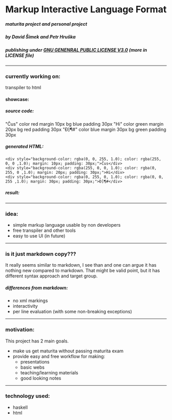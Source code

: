 # Markup Interactive Language Format
#####  maturita project and personal project
##### by David Šimek and Petr Hruška
##### publishing under <ins>GNU GENENRAL PUBLIC LICENSE V3.0</ins> (more in LICENSE file)

-----

### currently working on:
transpiler to html  
#### showcase:
##### source code:
"Čus"  color red   margin 10px bg blue  padding 30px
"Hi"   color green margin 20px bg red   padding 30px
"Đ]¶#" color blue  margin 30px bg green padding 30px
##### generated HTML:
```
<div style="background-color: rgba(0, 0, 255, 1.0); color: rgba(255, 0, 0 ,1.0); margin: 10px; padding: 30px;">Čus</div>
<div style="background-color: rgba(255, 0, 0, 1.0); color: rgba(0, 255, 0 ,1.0); margin: 20px; padding: 30px;">Hi</div>
<div style="background-color: rgba(0, 255, 0, 1.0); color: rgba(0, 0, 255 ,1.0); margin: 30px; padding: 30px;">Đ]¶#</div>
```
##### result:

-----

### idea:
- simple markup language usable by non developers
- free transpiler and other tools
- easy to use UI (in future)

-----

### is it just markdown copy???
It really seems similar to markdown, I see than and one can argue it has nothing new compared to markdown. That might be valid point, but it has different syntax approach and target group.


##### differences from markdown:    
- no xml markings
- interactivity
- per line evaluation (with some non-breaking exceptions)

-----

### motivation:
This project has 2 main goals.
- make us get maturita without passing maturita exam
- provide easy and free workflow for making:
    - presentations
    - basic webs
    - teaching/learning materials
    - good looking notes

-----

### technology used:
- haskell
- html  
